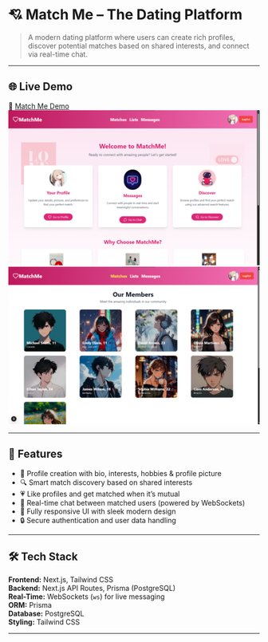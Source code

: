# 💘 Match Me – The Dating Platform

> A modern dating platform where users can create rich profiles, discover potential matches based on shared interests, and connect via real-time chat.

---

## 🌐 Live Demo

🔗 [Match Me Demo](https://youtu.be/5KvjmBqGtZk?si=BGtagXxgJ2Wtomil)  
![home page](./frontend/image.png)
![screenshot](./frontend/image-1.png)

---

## 💖 Features

- 📝 Profile creation with bio, interests, hobbies & profile picture
- 🔍 Smart match discovery based on shared interests
- 💗 Like profiles and get matched when it’s mutual
- 💬 Real-time chat between matched users (powered by WebSockets)
- 📱 Fully responsive UI with sleek modern design
- 🔒 Secure authentication and user data handling

---

## 🛠️ Tech Stack

**Frontend:** Next.js, Tailwind CSS  
**Backend:** Next.js API Routes, Prisma (PostgreSQL)  
**Real-Time:** WebSockets (`ws`) for live messaging  
**ORM:** Prisma  
**Database:** PostgreSQL  
**Styling:** Tailwind CSS

---